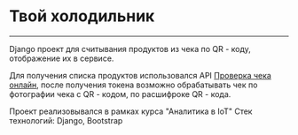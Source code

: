 # Твой холодильник 

---
Django проект для считывания продуктов из чека по QR - коду, отображение их в сервисе.


Для получения списка продуктов использовался API  [Проверка чека онлайн](https://proverkacheka.com/), после получения токена возможно обрабатывать чек по фотографии чека с QR - кодом, по расшифроке QR - кода.

Проект реализовывался в рамках курса "Аналитика в IoT"
Стек технологий: Django, Bootstrap
